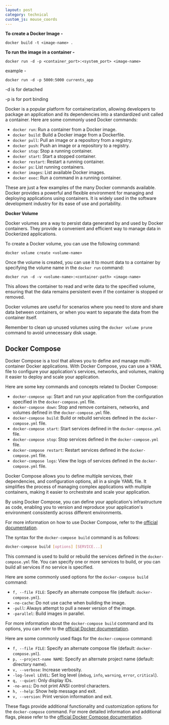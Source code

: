 ```yaml
---
layout: post
category: technical
custom_js: mouse_coords
---
```



<!-- [Run MongoDB in Docker](https://www.notion.so/Run-MongoDB-in-Docker-d6f752cc4943447fb07b05eed635b82a?pvs=21) -->

**To create a Docker Image -** 

`docker build -t <image-name> .`

**To run the image in a container -** 

`docker run -d -p <container_port>:<system_port> <image-name>`

example - 

`docker run -d -p 5000:5000 currents_app`

-d is for detached 

-p is for port binding

Docker is a popular platform for containerization, allowing developers to package an application and its dependencies into a standardized unit called a container. Here are some commonly used Docker commands:

- `docker run`: Run a container from a Docker image.
- `docker build`: Build a Docker image from a Dockerfile.
- `docker pull`: Pull an image or a repository from a registry.
- `docker push`: Push an image or a repository to a registry.
- `docker stop`: Stop a running container.
- `docker start`: Start a stopped container.
- `docker restart`: Restart a running container.
- `docker ps`: List running containers.
- `docker images`: List available Docker images.
- `docker exec`: Run a command in a running container.

These are just a few examples of the many Docker commands available. Docker provides a powerful and flexible environment for managing and deploying applications using containers. It is widely used in the software development industry for its ease of use and portability.

**Docker Volume**

Docker volumes are a way to persist data generated by and used by Docker containers. They provide a convenient and efficient way to manage data in Dockerized applications.

To create a Docker volume, you can use the following command:

```
docker volume create <volume-name>

```

Once the volume is created, you can use it to mount data to a container by specifying the volume name in the `docker run` command:

```
docker run -d -v <volume-name>:<container-path> <image-name>

```

This allows the container to read and write data to the specified volume, ensuring that the data remains persistent even if the container is stopped or removed.

Docker volumes are useful for scenarios where you need to store and share data between containers, or when you want to separate the data from the container itself.

Remember to clean up unused volumes using the `docker volume prune` command to avoid unnecessary disk usage.

## Docker Compose

Docker Compose is a tool that allows you to define and manage multi-container Docker applications. With Docker Compose, you can use a YAML file to configure your application's services, networks, and volumes, making it easier to deploy and scale your application.

Here are some key commands and concepts related to Docker Compose:

- `docker-compose up`: Start and run your application from the configuration specified in the `docker-compose.yml` file.
- `docker-compose down`: Stop and remove containers, networks, and volumes defined in the `docker-compose.yml` file.
- `docker-compose build`: Build or rebuild services defined in the `docker-compose.yml` file.
- `docker-compose start`: Start services defined in the `docker-compose.yml` file.
- `docker-compose stop`: Stop services defined in the `docker-compose.yml` file.
- `docker-compose restart`: Restart services defined in the `docker-compose.yml` file.
- `docker-compose logs`: View the logs of services defined in the `docker-compose.yml` file.

Docker Compose allows you to define multiple services, their dependencies, and configuration options, all in a single YAML file. It simplifies the process of managing complex applications with multiple containers, making it easier to orchestrate and scale your application.

By using Docker Compose, you can define your application's infrastructure as code, enabling you to version and reproduce your application's environment consistently across different environments.

For more information on how to use Docker Compose, refer to the [official documentation](https://docs.docker.com/compose/overview/).

The syntax for the `docker-compose build` command is as follows:

```bash
docker-compose build [options] [SERVICE...]

```

This command is used to build or rebuild the services defined in the `docker-compose.yml` file. You can specify one or more services to build, or you can build all services if no service is specified.

Here are some commonly used options for the `docker-compose build` command:

- `f, --file FILE`: Specify an alternate compose file (default: `docker-compose.yml`).
- `-no-cache`: Do not use cache when building the image.
- `-pull`: Always attempt to pull a newer version of the image.
- `-parallel`: Build images in parallel.

For more information about the `docker-compose build` command and its options, you can refer to the [official Docker documentation](https://docs.docker.com/compose/reference/build/).

Here are some commonly used flags for the `docker-compose` command:

- `f, --file FILE`: Specify an alternate compose file (default: `docker-compose.yml`).
- `p, --project-name NAME`: Specify an alternate project name (default: directory name).
- `v, --verbose`: Increase verbosity.
- `-log-level LEVEL`: Set log level (`debug`, `info`, `warning`, `error`, `critical`).
- `q, --quiet`: Only display IDs.
- `-no-ansi`: Do not print ANSI control characters.
- `h, --help`: Show help message and exit.
- `v, --version`: Print version information and exit.

These flags provide additional functionality and customization options for the `docker-compose` command. For more detailed information and additional flags, please refer to the [official Docker Compose documentation](https://docs.docker.com/compose/reference/).